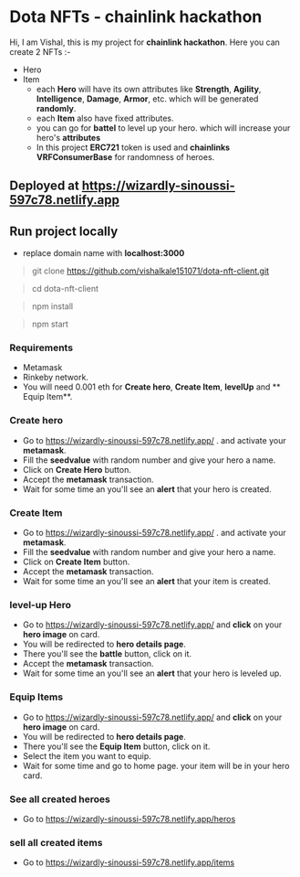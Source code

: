 # Dota NFTs - chainlink hackathon
Hi, I am Vishal, this is my project for **chainlink hackathon**.
Here you can create 2 NFTs :-
- Hero
- Item
	- each **Hero** will have its own attributes like **Strength**, **Agility**, **Intelligence**, **Damage**, **Armor**, etc.  which will be generated **randomly**.
	- each **Item** also have fixed attributes.
	- you can go for **battel** to level up your hero. which will increase your hero's **attributes**
	- In this project **ERC721** token is used and **chainlinks VRFConsumerBase** for randomness of heroes.
## Deployed at  https://wizardly-sinoussi-597c78.netlify.app

## Run project locally
- replace domain name with **localhost:3000**

> git clone https://github.com/vishalkale151071/dota-nft-client.git

> cd dota-nft-client

> npm install

>npm start

### Requirements
- Metamask
- Rinkeby network.
- You will need 0.001 eth for **Create hero**, **Create Item**, **levelUp** and ** Equip Item**.

### Create hero
- Go to https://wizardly-sinoussi-597c78.netlify.app/ . and activate your **metamask**.
- Fill the **seedvalue** with random number and give your hero a name.
- Click on **Create Hero** button.
- Accept the **metamask** transaction.
- Wait for some time an you'll see an **alert** that your hero is created.

### Create Item
- Go to https://wizardly-sinoussi-597c78.netlify.app/ . and activate your **metamask**.
- Fill the **seedvalue** with random number and give your hero a name.
- Click on **Create Item** button.
- Accept the **metamask** transaction.
- Wait for some time an you'll see an **alert** that your item is created.

### level-up Hero
-  Go to https://wizardly-sinoussi-597c78.netlify.app/ and **click** on your **hero image** on card. 
- You will be redirected to **hero details page**.
- There you'll see the **battle** button, click on it.
- Accept the **metamask** transaction.
- Wait for some time an you'll see an **alert** that your hero is leveled up.

### Equip Items
-  Go to https://wizardly-sinoussi-597c78.netlify.app/ and **click** on your **hero image** on card. 
- You will be redirected to **hero details page**.
- There you'll see the **Equip Item** button, click on it.
- Select the item you want to equip.
- Wait for some time and go to home page. your item will be in your hero card.

### See all created heroes
- Go to https://wizardly-sinoussi-597c78.netlify.app/heros

### sell all created items
- Go to https://wizardly-sinoussi-597c78.netlify.app/items
